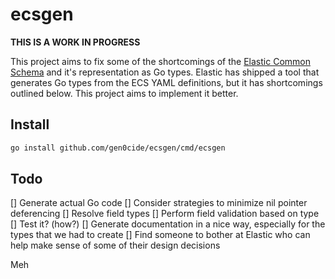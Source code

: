 # ecsgen

**THIS IS A WORK IN PROGRESS**

This project aims to fix some of the shortcomings of the [Elastic Common Schema](https://github.com/elastic/ecs) and it's representation as Go types. Elastic has shipped a tool that generates Go types from the ECS YAML definitions, but it has shortcomings outlined below. This project aims to implement it better.

## Install

```sh
go install github.com/gen0cide/ecsgen/cmd/ecsgen
```

## Todo

[] Generate actual Go code
[] Consider strategies to minimize nil pointer deferencing
[] Resolve field types
[] Perform field validation based on type
[] Test it? (how?)
[] Generate documentation in a nice way, especially for the types that we had to create
[] Find someone to bother at Elastic who can help make sense of some of their design decisions

Meh
